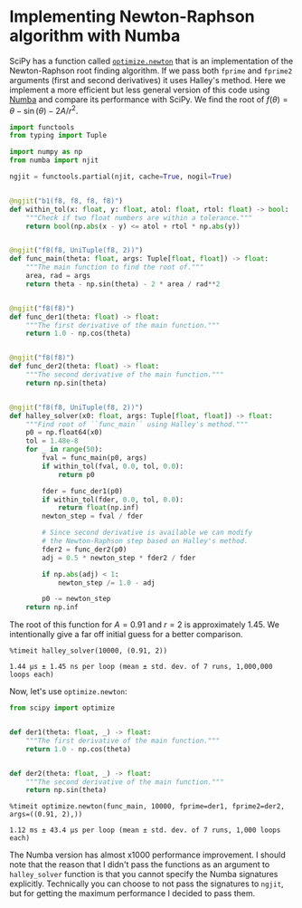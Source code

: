 # Implementing Newton-Raphson algorithm with Numba

SciPy has a function called [`optimize.newton`](https://docs.scipy.org/doc/scipy/reference/generated/scipy.optimize.newton.html)
that is an implementation of the Newton-Raphson root finding algorithm. If we pass
both `fprime` and `fprime2` arguments (first and second derivatives) it uses
Halley's method. Here we implement a more efficient but less general version of this
code using [Numba](https://numba.pydata.org/) and compare its performance with SciPy.
We find the root of $f(\theta) = \theta - \sin (\theta) - 2 A / r^2$.

```python
import functools
from typing import Tuple

import numpy as np
from numba import njit

ngjit = functools.partial(njit, cache=True, nogil=True)


@ngjit("b1(f8, f8, f8, f8)")
def within_tol(x: float, y: float, atol: float, rtol: float) -> bool:
    """Check if two float numbers are within a tolerance."""
    return bool(np.abs(x - y) <= atol + rtol * np.abs(y))


@ngjit("f8(f8, UniTuple(f8, 2))")
def func_main(theta: float, args: Tuple[float, float]) -> float:
    """The main function to find the root of."""
    area, rad = args
    return theta - np.sin(theta) - 2 * area / rad**2


@ngjit("f8(f8)")
def func_der1(theta: float) -> float:
    """The first derivative of the main function."""
    return 1.0 - np.cos(theta)


@ngjit("f8(f8)")
def func_der2(theta: float) -> float:
    """The second derivative of the main function."""
    return np.sin(theta)


@ngjit("f8(f8, UniTuple(f8, 2))")
def halley_solver(x0: float, args: Tuple[float, float]) -> float:
    """Find root of ``func_main`` using Halley's method."""
    p0 = np.float64(x0)
    tol = 1.48e-8
    for _ in range(50):
        fval = func_main(p0, args)
        if within_tol(fval, 0.0, tol, 0.0):
            return p0

        fder = func_der1(p0)
        if within_tol(fder, 0.0, tol, 0.0):
            return float(np.inf)
        newton_step = fval / fder

        # Since second derivative is available we can modify
        # the Newton-Raphson step based on Halley's method.
        fder2 = func_der2(p0)
        adj = 0.5 * newton_step * fder2 / fder

        if np.abs(adj) < 1:
            newton_step /= 1.0 - adj

        p0 -= newton_step
    return np.inf
```

The root of this function for $A=0.91$ and $r=2$ is approximately 1.45. We intentionally
give a far off initial guess for a better comparison.

```console
%timeit halley_solver(10000, (0.91, 2))

1.44 µs ± 1.45 ns per loop (mean ± std. dev. of 7 runs, 1,000,000 loops each)
```

Now, let's use `optimize.newton`:

```python
from scipy import optimize


def der1(theta: float, _) -> float:
    """The first derivative of the main function."""
    return 1.0 - np.cos(theta)


def der2(theta: float, _) -> float:
    """The second derivative of the main function."""
    return np.sin(theta)
```

```console
%timeit optimize.newton(func_main, 10000, fprime=der1, fprime2=der2, args=((0.91, 2),))

1.12 ms ± 43.4 µs per loop (mean ± std. dev. of 7 runs, 1,000 loops each)
```

The Numba version has almost x1000 performance improvement. I should note that the reason
that I didn't pass the functions as an argument to `halley_solver` function is that you
cannot specify the Numba signatures explicitly. Technically you can choose to not pass
the signatures to `ngjit`, but for getting the maximum performance I decided to pass them.
